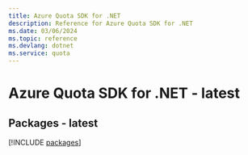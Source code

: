 ```yaml
---
title: Azure Quota SDK for .NET
description: Reference for Azure Quota SDK for .NET
ms.date: 03/06/2024
ms.topic: reference
ms.devlang: dotnet
ms.service: quota
---
```

# Azure Quota SDK for .NET - latest
## Packages - latest
[!INCLUDE [packages](quota-index.md)]
